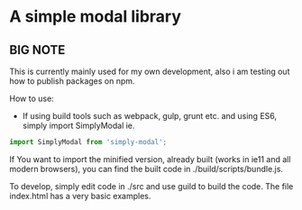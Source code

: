 # A simple modal library

## BIG NOTE
This is currently mainly used for my own development, also i am testing out how to publish packages on npm. 

How to use:

- If using build tools such as webpack, gulp, grunt etc. and using ES6, simply import SimplyModal ie.

```js
import SimplyModal from 'simply-modal';
```

If You want to import the minified version, already built (works in ie11 and all modern browsers), you can find the built code in ./build/scripts/bundle.js.

To develop, simply edit code in ./src and use guild to build the code. The file index.html has a very basic examples.

